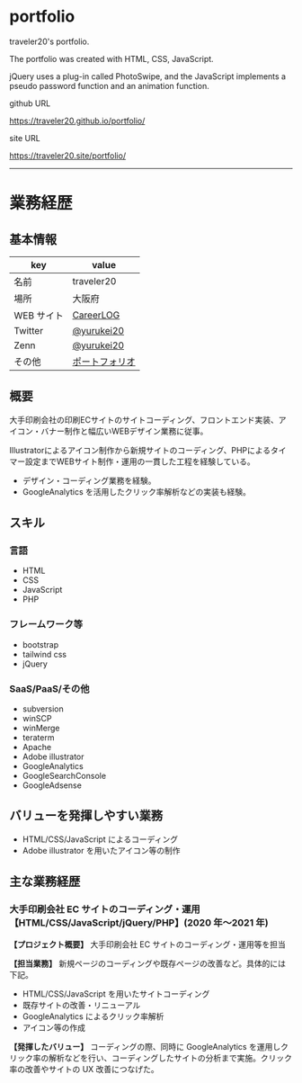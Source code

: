 # portfolio

traveler20's portfolio.

The portfolio was created with HTML, CSS, JavaScript.

jQuery uses a plug-in called PhotoSwipe, and the JavaScript implements a pseudo password function and an animation function.

github URL

https://traveler20.github.io/portfolio/

site URL

https://traveler20.site/portfolio/

***

# 業務経歴

## 基本情報

| key        | value                                                    |
| ---------- | -------------------------------------------------------- |
| 名前       | traveler20                                               |
| 場所       | 大阪府                                                   |
| WEB サイト | [CareerLOG](https://yurukei-career.com)                  |
| Twitter    | [@yurukei20](https://twitter.com/yurukei20)              |
| Zenn       | [@yurukei20](https://zenn.dev/yurukei20)                 |
| その他     | [ポートフォリオ](https://traveler20.site/portfolio/) |

## 概要

大手印刷会社の印刷ECサイトのサイトコーディング、フロントエンド実装、アイコン・バナー制作と幅広いWEBデザイン業務に従事。

Illustratorによるアイコン制作から新規サイトのコーディング、PHPによるタイマー設定までWEBサイト制作・運用の一貫した工程を経験している。

- デザイン・コーディング業務を経験。
- GoogleAnalytics を活用したクリック率解析などの実装も経験。

## スキル

### 言語

- HTML
- CSS
- JavaScript
- PHP

### フレームワーク等

- bootstrap
- tailwind css
- jQuery

### SaaS/PaaS/その他

- subversion
- winSCP
- winMerge
- teraterm
- Apache
- Adobe illustrator
- GoogleAnalytics
- GoogleSearchConsole
- GoogleAdsense

## バリューを発揮しやすい業務

- HTML/CSS/JavaScript によるコーディング
- Adobe illustrator を用いたアイコン等の制作

## 主な業務経歴

### 大手印刷会社 EC サイトのコーディング・運用【HTML/CSS/JavaScript/jQuery/PHP】(2020 年〜2021 年)

**【プロジェクト概要】** 
大手印刷会社 EC サイトのコーディング・運用等を担当

**【担当業務】** 
新規ページのコーディングや既存ページの改善など。具体的には下記。

- HTML/CSS/JavaScript を用いたサイトコーディング
- 既存サイトの改善・リニューアル
- GoogleAnalytics によるクリック率解析
- アイコン等の作成

**【発揮したバリュー】** 
コーディングの際、同時に GoogleAnalytics を運用しクリック率の解析などを行い、コーディングしたサイトの分析まで実施。クリック率の改善やサイトの UX 改善につなげた。
